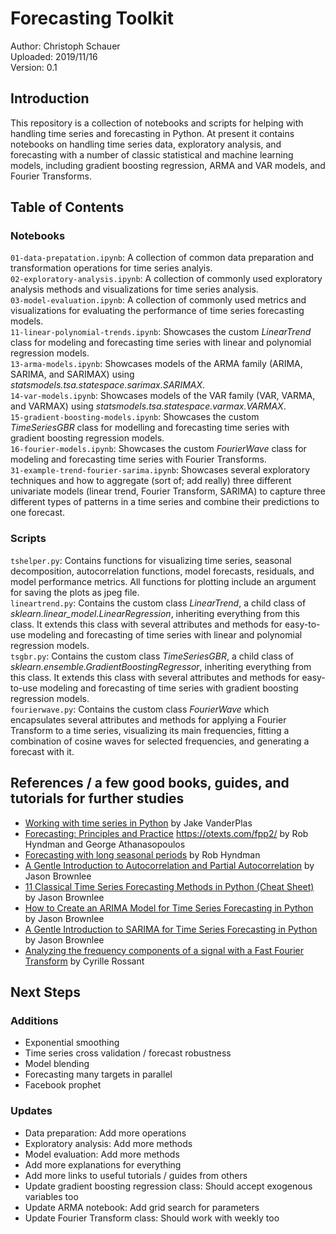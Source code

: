 # Forecasting Toolkit

Author: Christoph Schauer <br>
Uploaded: 2019/11/16 <br>
Version: 0.1


## Introduction

This repository is a collection of notebooks and scripts for helping with handling time series and forecasting in Python. At present it contains notebooks on handling time series data, exploratory analysis, and forecasting with a number of classic statistical and machine learning models, including gradient boosting regression, ARMA and VAR models, and Fourier Transforms.


## Table of Contents

### Notebooks

`01-data-prepatation.ipynb`: A collection of common data preparation and transformation operations for time series analyis.<br>
`02-exploratory-analysis.ipynb`: A collection of commonly used exploratory analysis methods and visualizations for time series analysis.<br>
`03-model-evaluation.ipynb`: A collection of commonly used metrics and visualizations for evaluating the performance of time series forecasting models.<br>
`11-linear-polynomial-trends.ipynb`: Showcases the custom <i>LinearTrend</i> class for modeling and forecasting time series with linear and polynomial regression models.<br>
`13-arma-models.ipynb`: Showcases models of the ARMA family (ARIMA, SARIMA, and SARIMAX) using <i>statsmodels.tsa.statespace.sarimax.SARIMAX</i>.<br>
`14-var-models.ipynb`: Showcases models of the VAR family (VAR, VARMA, and VARMAX) using <i>statsmodels.tsa.statespace.varmax.VARMAX</i>.<br>
`15-gradient-boosting-models.ipynb`: Showcases the custom <i>TimeSeriesGBR</i> class for modelling and forecasting time series with gradient boosting regression models.<br>
`16-fourier-models.ipynb`: Showcases the custom <i>FourierWave</i> class for modeling and forecasting time series with Fourier Transforms.<br>
`31-example-trend-fourier-sarima.ipynb`: Showcases several exploratory techniques and how to aggregate (sort of; add really) three different univariate models (linear trend, Fourier Transform, SARIMA) to capture three different types of patterns in a time series and combine their predictions to one forecast.<br>


### Scripts

`tshelper.py`: Contains functions for visualizing time series, seasonal decomposition, autocorrelation functions, model forecasts, residuals, and model performance metrics. All functions for plotting include an argument for saving the plots as jpeg file. <br>
`lineartrend.py`: Contains the custom class <i>LinearTrend</i>, a child class of <i>sklearn.linear_model.LinearRegression</i>, inheriting everything from this class. It extends this class with several attributes and methods for easy-to-use modeling and forecasting of time series with linear and polynomial regression models.<br>
`tsgbr.py`: Contains the custom class <i>TimeSeriesGBR</i>, a child class of <i>sklearn.ensemble.GradientBoostingRegressor</i>, inheriting everything from this class. It extends this class with several attributes and methods for easy-to-use modeling and forecasting of time series with gradient boosting regression models.<br>
`fourierwave.py`: Contains the custom class <i>FourierWave</i> which encapsulates several attributes and methods for applying a Fourier Transform to a time series, visualizing its main frequencies, fitting a combination of cosine waves for selected frequencies, and generating a forecast with it.<br>


## References / a few good books, guides, and tutorials for further studies

* [Working with time series in Python](https://jakevdp.github.io/PythonDataScienceHandbook/03.11-working-with-time-series.html) by Jake VanderPlas
* [Forecasting: Principles and Practice](https://otexts.com/fpp2/)
https://otexts.com/fpp2/ by Rob Hyndman and George Athanasopoulos
* [Forecasting with long seasonal periods](https://robjhyndman.com/hyndsight/longseasonality/) by Rob Hyndman
* [A Gentle Introduction to Autocorrelation and Partial Autocorrelation](https://machinelearningmastery.com/gentle-introduction-autocorrelation-partial-autocorrelation/) by Jason Brownlee
* [11 Classical Time Series Forecasting Methods in Python (Cheat Sheet)](https://machinelearningmastery.com/time-series-forecasting-methods-in-python-cheat-sheet/) by Jason Brownlee
* [How to Create an ARIMA Model for Time Series Forecasting in Python](https://machinelearningmastery.com/arima-for-time-series-forecasting-with-python/) by Jason Brownlee
* [A Gentle Introduction to SARIMA for Time Series Forecasting in Python](https://machinelearningmastery.com/sarima-for-time-series-forecasting-in-python/) by Jason Brownlee
* [Analyzing the frequency components of a signal with a Fast Fourier Transform](https://ipython-books.github.io/101-analyzing-the-frequency-components-of-a-signal-with-a-fast-fourier-transform/) by Cyrille Rossant


## Next Steps

### Additions
* Exponential smoothing
* Time series cross validation / forecast robustness
* Model blending
* Forecasting many targets in parallel
* Facebook prophet

### Updates
* Data preparation: Add more operations
* Exploratory analysis: Add more methods
* Model evaluation: Add more methods
* Add more explanations for everything
* Add more links to useful tutorials / guides from others
* Update gradient boosting regression class: Should accept exogenous variables too
* Update ARMA notebook: Add grid search for parameters
* Update Fourier Transform class: Should work with weekly too
